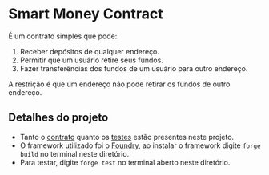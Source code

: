 # Smart Money Contract

É um contrato simples que pode:
1. Receber depósitos de qualquer endereço.
2. Permitir que um usuário retire seus fundos.
3. Fazer transferências dos fundos de um usuário para outro endereço.

A restrição é que um endereço não pode retirar os fundos de outro endereço.

## Detalhes do projeto

* Tanto o [contrato](./src/SendWithdrawMoney.sol) quanto os [testes](./test/SendWithdrawMoney.t.sol) estão presentes neste projeto.
* O framework utilizado foi o [Foundry](https://book.getfoundry.sh/), ao instalar o framework digite ```forge build``` no terminal neste diretório.
* Para testar, digite ```forge test``` no terminal aberto neste diretório.